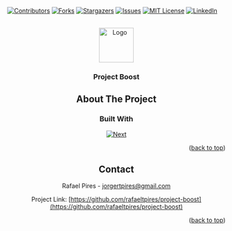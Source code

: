 <!-- Improved compatibility of back to top link: See: https://github.com/othneildrew/Best-README-Template/pull/73 -->
<a name="readme-top"></a>
<!--
*** Thanks for checking out the Best-README-Template. If you have a suggestion
*** that would make this better, please fork the repo and create a pull request
*** or simply open an issue with the tag "enhancement".
*** Don't forget to give the project a star!
*** Thanks again! Now go create something AMAZING! :D
-->



<!-- PROJECT SHIELDS -->
<!--
*** I'm using markdown "reference style" links for readability.
*** Reference links are enclosed in brackets [ ] instead of parentheses ( ).
*** See the bottom of this document for the declaration of the reference variables
*** for contributors-url, forks-url, etc. This is an optional, concise syntax you may use.
*** https://www.markdownguide.org/basic-syntax/#reference-style-links
-->
[![Contributors][contributors-shield]][contributors-url]
[![Forks][forks-shield]][forks-url]
[![Stargazers][stars-shield]][stars-url]
[![Issues][issues-shield]][issues-url]
[![MIT License][license-shield]][license-url]
[![LinkedIn][linkedin-shield]][linkedin-url]



<!-- PROJECT LOGO -->
<br />
<div align="center">
  <a href="https://github.com/rafaeltpires/project-boost">
    <img src="images/logo.png" alt="Logo" width="80" height="80">
  </a>

<h3 align="center">Project Boost</h3>

<!-- ABOUT THE PROJECT -->
## About The Project
<!-- 
[![Product Name Screen Shot][product-screenshot]](https://example.com)

Here's a blank template to get started: To avoid retyping too much info. Do a search and replace with your text editor for the following: `github_username`, `repo_name`, `twitter_handle`, `linkedin_username`, `email_client`, `email`, `project_title`, `project_description`

<p align="right">(<a href="#readme-top">back to top</a>)</p> -->



### Built With

[![Next][Unity-badge]][Unity-url]

<p align="right">(<a href="#readme-top">back to top</a>)</p>

<!-- CONTACT -->
## Contact

Rafael Pires - jorgertpires@gmail.com

Project Link: [https://github.com/rafaeltpires/project-boost](https://github.com/rafaeltpires/project-boost)

<p align="right">(<a href="#readme-top">back to top</a>)</p>

<!-- MARKDOWN LINKS & IMAGES -->
<!-- https://www.markdownguide.org/basic-syntax/#reference-style-links -->
[contributors-shield]: https://img.shields.io/github/contributors/rafaeltpires/obstacle-course-unity.svg?style=for-the-badge
[contributors-url]: https://github.com/rafaeltpires/obstacle-course-unity/graphs/contributors
[forks-shield]: https://img.shields.io/github/forks/rafaeltpires/obstacle-course-unity.svg?style=for-the-badge
[forks-url]: https://github.com/rafaeltpires/obstacle-course-unity/network/members
[stars-shield]: https://img.shields.io/github/stars/rafaeltpires/obstacle-course-unity.svg?style=for-the-badge
[stars-url]: https://github.com/rafaeltpires/obstacle-course-unity/stargazers
[issues-shield]: https://img.shields.io/github/issues/rafaeltpires/obstacle-course-unity.svg?style=for-the-badge
[issues-url]: https://github.com/rafaeltpires/obstacle-course-unity/issues
[license-shield]: https://img.shields.io/github/license/rafaeltpires/obstacle-course-unity.svg?style=for-the-badge
[license-url]: https://github.com/rafaeltpires/obstacle-course-unity/blob/master/LICENSE.txt
[linkedin-shield]: https://img.shields.io/badge/-LinkedIn-black.svg?style=for-the-badge&logo=linkedin&colorB=555
[linkedin-url]: https://linkedin.com/in/linkedin_username
[product-screenshot]: images/screenshot.png
[Next.js]: https://img.shields.io/badge/next.js-000000?style=for-the-badge&logo=nextdotjs&logoColor=white
[Next-url]: https://nextjs.org/
[React.js]: https://img.shields.io/badge/React-20232A?style=for-the-badge&logo=react&logoColor=61DAFB
[React-url]: https://reactjs.org/
[Vue.js]: https://img.shields.io/badge/Vue.js-35495E?style=for-the-badge&logo=vuedotjs&logoColor=4FC08D
[Vue-url]: https://vuejs.org/
[Angular.io]: https://img.shields.io/badge/Angular-DD0031?style=for-the-badge&logo=angular&logoColor=white
[Angular-url]: https://angular.io/
[Svelte.dev]: https://img.shields.io/badge/Svelte-4A4A55?style=for-the-badge&logo=svelte&logoColor=FF3E00
[Svelte-url]: https://svelte.dev/
[Laravel.com]: https://img.shields.io/badge/Laravel-FF2D20?style=for-the-badge&logo=laravel&logoColor=white
[Laravel-url]: https://laravel.com
[Bootstrap.com]: https://img.shields.io/badge/Bootstrap-563D7C?style=for-the-badge&logo=bootstrap&logoColor=white
[Bootstrap-url]: https://getbootstrap.com
[JQuery.com]: https://img.shields.io/badge/jQuery-0769AD?style=for-the-badge&logo=jquery&logoColor=white
[JQuery-url]: https://jquery.com 
[Unity-url]: https://unity.com/
[Unity-badge]: https://img.shields.io/badge/Unity-with%20love-lightgrey
